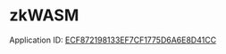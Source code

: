 # zkWASM

Application ID: [ECF872198133EF7CF1775D6A6E8D41CC](https://explorer.zkwasmhub.com/image/ECF872198133EF7CF1775D6A6E8D41CC)

